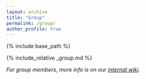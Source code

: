 ```yaml
---
layout: archive
title: "Group"
permalink: /group/
author_profile: true
---
```


<style>
.people-list {
  display: flex;
  flex-direction: column;
  gap: 1.5em;
  margin-top: 2em;
}

.person {
  display: flex;
  align-items: center;
  background-color: #f2f2f2;
  padding: 1em;
  border-radius: 10px;
  box-shadow: 0 2px 5px rgba(0,0,0,0.05);
}

.person-photo {
  width: 150px;
  height: 150px;
  border-radius: 50%;
  object-fit: cover;
  margin-right: 1.5em;
  flex-shrink: 0;
}

.person-text {
  line-height: 1.5;
}

/* Mobile responsiveness */
@media (max-width: 600px) {
  .person {
    flex-direction: column;
    text-align: center;
  }

  .person-photo {
    margin: 0 0 1em 0;
  }
}
</style>


{% include base_path %}

{% include_relative _group.md %}

*For group members, more info is on our [internal wiki](https://github.com/dgerosa/group/wiki).*
